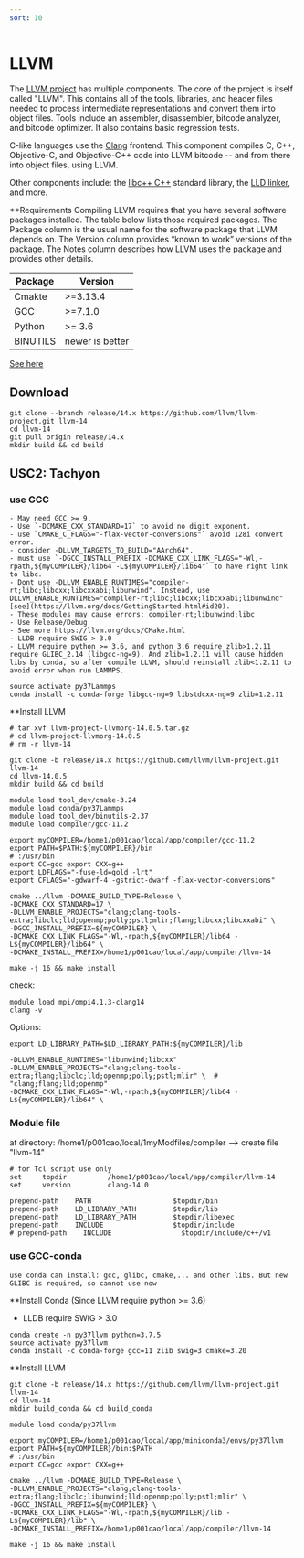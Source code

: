 ```yaml
---
sort: 10
---
```


# LLVM

The [LLVM project](https://llvm.org/) has multiple components. The core of the project is itself called "LLVM". This contains all of the tools, libraries, and header files needed to process intermediate representations and convert them into object files. Tools include an assembler, disassembler, bitcode analyzer, and bitcode optimizer. It also contains basic regression tests.

C-like languages use the [Clang](https://clang.llvm.org/) frontend. This component compiles C, C++, Objective-C, and Objective-C++ code into LLVM bitcode -- and from there into object files, using LLVM.

Other components include: the [libc++ C++](https://libcxx.llvm.org/) standard library, the [LLD linker](https://lld.llvm.org/), and more.

**Requirements
Compiling LLVM requires that you have several software packages installed. The table below lists those required packages. The Package column is the usual name for the software package that LLVM depends on. The Version column provides “known to work” versions of the package. The Notes column describes how LLVM uses the package and provides other details.

|Package | Version |
|--|--|
|Cmakte | >=3.13.4|
| GCC   | >=7.1.0 |
| Python| >= 3.6 |
| BINUTILS | newer is better|

[See here](https://llvm.org/docs/GettingStarted.html#id14)

## Download

```shell
git clone --branch release/14.x https://github.com/llvm/llvm-project.git llvm-14
cd llvm-14
git pull origin release/14.x
mkdir build && cd build
```

## USC2: Tachyon

### use GCC

```note
- May need GCC >= 9. 
- Use `-DCMAKE_CXX_STANDARD=17` to avoid no digit exponent.
- use `CMAKE_C_FLAGS="-flax-vector-conversions"` avoid 128i convert error.
- consider -DLLVM_TARGETS_TO_BUILD="AArch64".
- must use `-DGCC_INSTALL_PREFIX -DCMAKE_CXX_LINK_FLAGS="-Wl,-rpath,${myCOMPILER}/lib64 -L${myCOMPILER}/lib64"` to have right link to libc.
- Dont use -DLLVM_ENABLE_RUNTIMES="compiler-rt;libc;libcxx;libcxxabi;libunwind". Instead, use DLLVM_ENABLE_RUNTIMES="compiler-rt;libc;libcxx;libcxxabi;libunwind" [see](https://llvm.org/docs/GettingStarted.html#id20).
- These modules may cause errors: compiler-rt;libunwind;libc
- Use Release/Debug
- See more https://llvm.org/docs/CMake.html
- LLDB require SWIG > 3.0
- LLVM require python >= 3.6, and python 3.6 require zlib>1.2.11 require GLIBC_2.14 (libgcc-ng=9). And zlib=1.2.11 will cause hidden libs by conda, so after compile LLVM, should reinstall zlib<1.2.11 to avoid error when run LAMMPS.
```

```shell
source activate py37Lammps
conda install -c conda-forge libgcc-ng=9 libstdcxx-ng=9 zlib=1.2.11
```

**Install LLVM

```shell
# tar xvf llvm-project-llvmorg-14.0.5.tar.gz
# cd llvm-project-llvmorg-14.0.5
# rm -r llvm-14

git clone -b release/14.x https://github.com/llvm/llvm-project.git llvm-14
cd llvm-14.0.5
mkdir build && cd build

module load tool_dev/cmake-3.24
module load conda/py37Lammps
module load tool_dev/binutils-2.37
module load compiler/gcc-11.2

export myCOMPILER=/home1/p001cao/local/app/compiler/gcc-11.2
export PATH=$PATH:${myCOMPILER}/bin                                     # :/usr/bin
export CC=gcc export CXX=g++
export LDFLAGS="-fuse-ld=gold -lrt"
export CFLAGS="-gdwarf-4 -gstrict-dwarf -flax-vector-conversions"

cmake ../llvm -DCMAKE_BUILD_TYPE=Release \
-DCMAKE_CXX_STANDARD=17 \
-DLLVM_ENABLE_PROJECTS="clang;clang-tools-extra;libclc;lld;openmp;polly;pstl;mlir;flang;libcxx;libcxxabi" \
-DGCC_INSTALL_PREFIX=${myCOMPILER} \
-DCMAKE_CXX_LINK_FLAGS="-Wl,-rpath,${myCOMPILER}/lib64 -L${myCOMPILER}/lib64" \
-DCMAKE_INSTALL_PREFIX=/home1/p001cao/local/app/compiler/llvm-14

make -j 16 && make install
```

check:

```shell
module load mpi/ompi4.1.3-clang14
clang -v
```

Options:

```shell
export LD_LIBRARY_PATH=$LD_LIBRARY_PATH:${myCOMPILER}/lib

-DLLVM_ENABLE_RUNTIMES="libunwind;libcxx"
-DLLVM_ENABLE_PROJECTS="clang;clang-tools-extra;flang;libclc;lld;openmp;polly;pstl;mlir" \  # "clang;flang;lld;openmp"
-DCMAKE_CXX_LINK_FLAGS="-Wl,-rpath,${myCOMPILER}/lib64 -L${myCOMPILER}/lib64" \
```

### Module file

at directory: /home1/p001cao/local/1myModfiles/compiler --> create file "llvm-14"

```shell
# for Tcl script use only
set     topdir          /home1/p001cao/local/app/compiler/llvm-14
set     version         clang-14.0

prepend-path    PATH                    $topdir/bin
prepend-path    LD_LIBRARY_PATH         $topdir/lib
prepend-path    LD_LIBRARY_PATH         $topdir/libexec
prepend-path    INCLUDE                 $topdir/include
# prepend-path    INCLUDE                 $topdir/include/c++/v1

```

### use GCC-conda

```note
use conda can install: gcc, glibc, cmake,... and other libs. But new GLIBC is required, so cannot use now
```

**Install Conda (Since LLVM require python >= 3.6)
- LLDB require SWIG > 3.0

```shell
conda create -n py37llvm python=3.7.5
source activate py37llvm
conda install -c conda-forge gcc=11 zlib swig=3 cmake=3.20
```

**Install LLVM

```shell
git clone -b release/14.x https://github.com/llvm/llvm-project.git llvm-14
cd llvm-14
mkdir build_conda && cd build_conda

module load conda/py37llvm

export myCOMPILER=/home1/p001cao/local/app/miniconda3/envs/py37llvm
export PATH=${myCOMPILER}/bin:$PATH                                     # :/usr/bin
export CC=gcc export CXX=g++

cmake ../llvm -DCMAKE_BUILD_TYPE=Release \
-DLLVM_ENABLE_PROJECTS="clang;clang-tools-extra;flang;libclc;libunwind;lld;openmp;polly;pstl;mlir" \
-DGCC_INSTALL_PREFIX=${myCOMPILER} \
-DCMAKE_CXX_LINK_FLAGS="-Wl,-rpath,${myCOMPILER}/lib -L${myCOMPILER}/lib" \
-DCMAKE_INSTALL_PREFIX=/home1/p001cao/local/app/compiler/llvm-14

make -j 16 && make install
```
